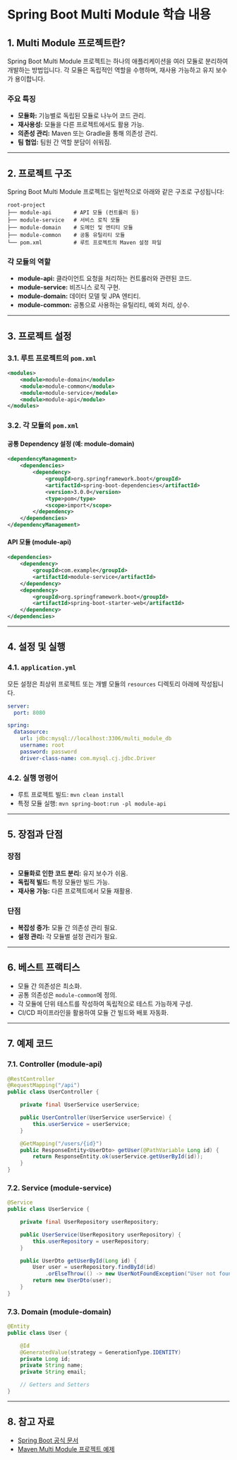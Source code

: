 # Spring Boot Multi Module 학습 내용

## 1. Multi Module 프로젝트란?
Spring Boot Multi Module 프로젝트는 하나의 애플리케이션을 여러 모듈로 분리하여 개발하는 방법입니다. 각 모듈은 독립적인 역할을 수행하며, 재사용 가능하고 유지 보수가 용이합니다.

### 주요 특징
- **모듈화:** 기능별로 독립된 모듈로 나누어 코드 관리.
- **재사용성:** 모듈을 다른 프로젝트에서도 활용 가능.
- **의존성 관리:** Maven 또는 Gradle을 통해 의존성 관리.
- **팀 협업:** 팀원 간 역할 분담이 쉬워짐.

---

## 2. 프로젝트 구조
Spring Boot Multi Module 프로젝트는 일반적으로 아래와 같은 구조로 구성됩니다:

```
root-project
├── module-api       # API 모듈 (컨트롤러 등)
├── module-service   # 서비스 로직 모듈
├── module-domain    # 도메인 및 엔티티 모듈
├── module-common    # 공통 유틸리티 모듈
└── pom.xml          # 루트 프로젝트의 Maven 설정 파일
```

### 각 모듈의 역할
- **module-api:** 클라이언트 요청을 처리하는 컨트롤러와 관련된 코드.
- **module-service:** 비즈니스 로직 구현.
- **module-domain:** 데이터 모델 및 JPA 엔티티.
- **module-common:** 공통으로 사용하는 유틸리티, 예외 처리, 상수.

---

## 3. 프로젝트 설정

### 3.1. 루트 프로젝트의 `pom.xml`
```xml
<modules>
    <module>module-domain</module>
    <module>module-common</module>
    <module>module-service</module>
    <module>module-api</module>
</modules>
```

### 3.2. 각 모듈의 `pom.xml`
#### 공통 Dependency 설정 (예: module-domain)
```xml
<dependencyManagement>
    <dependencies>
        <dependency>
            <groupId>org.springframework.boot</groupId>
            <artifactId>spring-boot-dependencies</artifactId>
            <version>3.0.0</version>
            <type>pom</type>
            <scope>import</scope>
        </dependency>
    </dependencies>
</dependencyManagement>
```

#### API 모듈 (module-api)
```xml
<dependencies>
    <dependency>
        <groupId>com.example</groupId>
        <artifactId>module-service</artifactId>
    </dependency>
    <dependency>
        <groupId>org.springframework.boot</groupId>
        <artifactId>spring-boot-starter-web</artifactId>
    </dependency>
</dependencies>
```

---

## 4. 설정 및 실행

### 4.1. `application.yml`
모든 설정은 최상위 프로젝트 또는 개별 모듈의 `resources` 디렉토리 아래에 작성됩니다.

```yaml
server:
  port: 8080

spring:
  datasource:
    url: jdbc:mysql://localhost:3306/multi_module_db
    username: root
    password: password
    driver-class-name: com.mysql.cj.jdbc.Driver
```

### 4.2. 실행 명령어
- 루트 프로젝트 빌드: `mvn clean install`
- 특정 모듈 실행: `mvn spring-boot:run -pl module-api`

---

## 5. 장점과 단점

### 장점
- **모듈화로 인한 코드 분리:** 유지 보수가 쉬움.
- **독립적 빌드:** 특정 모듈만 빌드 가능.
- **재사용 가능:** 다른 프로젝트에서 모듈 재활용.

### 단점
- **복잡성 증가:** 모듈 간 의존성 관리 필요.
- **설정 관리:** 각 모듈별 설정 관리가 필요.

---

## 6. 베스트 프랙티스
- 모듈 간 의존성은 최소화.
- 공통 의존성은 `module-common`에 정의.
- 각 모듈에 단위 테스트를 작성하여 독립적으로 테스트 가능하게 구성.
- CI/CD 파이프라인을 활용하여 모듈 간 빌드와 배포 자동화.

---

## 7. 예제 코드

### 7.1. Controller (module-api)
```java
@RestController
@RequestMapping("/api")
public class UserController {

    private final UserService userService;

    public UserController(UserService userService) {
        this.userService = userService;
    }

    @GetMapping("/users/{id}")
    public ResponseEntity<UserDto> getUser(@PathVariable Long id) {
        return ResponseEntity.ok(userService.getUserById(id));
    }
}
```

### 7.2. Service (module-service)
```java
@Service
public class UserService {

    private final UserRepository userRepository;

    public UserService(UserRepository userRepository) {
        this.userRepository = userRepository;
    }

    public UserDto getUserById(Long id) {
        User user = userRepository.findById(id)
            .orElseThrow(() -> new UserNotFoundException("User not found"));
        return new UserDto(user);
    }
}
```

### 7.3. Domain (module-domain)
```java
@Entity
public class User {

    @Id
    @GeneratedValue(strategy = GenerationType.IDENTITY)
    private Long id;
    private String name;
    private String email;

    // Getters and Setters
}
```

---

## 8. 참고 자료
- [Spring Boot 공식 문서](https://spring.io/projects/spring-boot)
- [Maven Multi Module 프로젝트 예제](https://maven.apache.org/guides/getting-started/)



